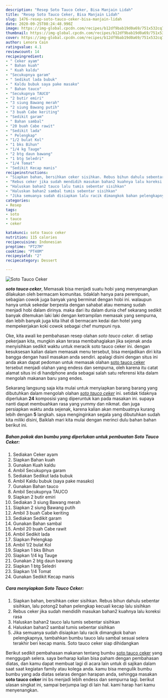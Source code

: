 ```yaml
---
description: "Resep Soto Tauco Ceker, Bisa Manjain Lidah"
title: "Resep Soto Tauco Ceker, Bisa Manjain Lidah"
slug: 1476-resep-soto-tauco-ceker-bisa-manjain-lidah
date: 2020-09-25T08:24:48.990Z
image: https://img-global.cpcdn.com/recipes/b12df9bab19d0a69/751x532cq70/soto-tauco-ceker-foto-resep-utama.jpg
thumbnail: https://img-global.cpcdn.com/recipes/b12df9bab19d0a69/751x532cq70/soto-tauco-ceker-foto-resep-utama.jpg
cover: https://img-global.cpcdn.com/recipes/b12df9bab19d0a69/751x532cq70/soto-tauco-ceker-foto-resep-utama.jpg
author: Lenora Cain
ratingvalue: 4.1
reviewcount: 14
recipeingredient:
- " Ceker ayam"
- " Bahan kuah"
- " Kuah kaldu"
- "Secukupnya garam"
- " Sedikut lada bubuk"
- " Kaldu bubuk saya pake masako"
- " Bahan tauco"
- "Secukupnya TAUCO"
- "2 butir emiri"
- "3 siung Bawang merah"
- "2 siung Bawang putih"
- "3 buah Cabe keriting"
- "Sedikit garam"
- " Bahan sambal"
- "20 buah Cabe rawit"
- "Sedikit lada"
- " Pelengkap"
- "1/2 bulat Kol"
- "1 bks Bihun"
- "1/4 kg Tauge"
- "2 btg daun bawang"
- "1 btg Seledri"
- "1/4 Tomat"
- "Sedikit Kecap manis"
recipeinstructions:
- "Siapkan bahan, bersihkan ceker sisihkan. Rebus bihun dahulu sebentar sisihkan, lalu potong2 bahan pelengkap kecuali kecap lalu sisihkan"
- "Rebus ceker jika sudah mendidih masukan bahan2 kuahnya lalu koreksi rasa"
- "Haluskan bahan2 tauco lalu tumis sebentar sisihkan"
- "Haluskan bahan2 sambal tumis sebentar sisihkan"
- "Jika semuanya sudah disiapkan lalu racik dimangkok bahan pelengkapnya, tambahkan bumbu tauco lalu sambal sesuai selera terakhir beri kecap manis. Soto tauco ceker siap dihidangkan"
categories:
- Resep
tags:
- soto
- tauco
- ceker

katakunci: soto tauco ceker 
nutrition: 115 calories
recipecuisine: Indonesian
preptime: "PT27M"
cooktime: "PT40M"
recipeyield: "2"
recipecategory: Dessert

---
```



![Soto Tauco Ceker](https://img-global.cpcdn.com/recipes/b12df9bab19d0a69/751x532cq70/soto-tauco-ceker-foto-resep-utama.jpg)

<b><i>soto tauco ceker</i></b>, Memasak bisa menjadi suatu hobi yang menyenangkan dilakukan oleh bermacam komunitas. tidaklah hanya para perempuan, sebagian cowok juga banyak yang berminat dengan hobi ini. walaupun hanya untuk sekedar berpesta dengan sahabat atau memang sudah menjadi hobi dalam dirinya. maka dari itu dalam dunia chef sekarang sedikit banyak ditemukan laki laki dengan ketrampilan memasak yang sempurna, dan lebih banyak juga kita lihat di bermacam kedai dan hotel yang mempekerjakan koki cowok sebagai chef mumpuni nya.



Oke, kita awali ke pembahasan resep olahan <i>soto tauco ceker</i>. di setiap pekerjaan kita, mungkin akan terasa membahagiakan jika sejenak anda menyisihkan sedikit waktu untuk meracik soto tauco ceker ini. dengan kesuksesan kalian dalam memasak menu tersebut, bisa menjadikan diri kita bangga dengan hasil masakan anda sendiri. apalagi disini dengan situs ini anda akan dapat pedoman untuk memasak olahan <u>soto tauco ceker</u> tersebut menjadi olahan yang endess dan sempurna, oleh karena itu catat alamat situs ini di handphone anda sebagai salah satu referensi kita dalam mengolah makanan baru yang endes.


Sekarang langsung saja kita mulai untuk menyiapkan barang barang yang dibutuhkan dalam mengolah olahan <u><i>soto tauco ceker</i></u> ini. setidak tidaknya diperlukan <b>24</b> komposisi yang diperuntuk kan pada masakan ini. supaya nanti dapat membuahkan rasa yang yummy dan nikmat. dan juga persiapkan waktu anda sejenak, karena kalian akan membuatnya kurang lebih dengan <b>5</b> langkah. saya menginginkan segala yang dibutuhkan sudah kita miliki disini, Baiklah mari kita mulai dengan merinci dulu bahan bahan berikut ini.

<!--inarticleads1-->

##### Bahan pokok dan bumbu yang diperlukan untuk pembuatan Soto Tauco Ceker:

1. Sediakan  Ceker ayam
1. Siapkan  Bahan kuah
1. Gunakan  Kuah kaldu
1. Ambil Secukupnya garam
1. Sediakan  Sedikut lada bubuk
1. Ambil  Kaldu bubuk (saya pake masako)
1. Gunakan  Bahan tauco
1. Ambil Secukupnya TAUCO
1. Siapkan 2 butir emiri
1. Sediakan 3 siung Bawang merah
1. Siapkan 2 siung Bawang putih
1. Ambil 3 buah Cabe keriting
1. Sediakan Sedikit garam
1. Gunakan  Bahan sambal
1. Ambil 20 buah Cabe rawit
1. Ambil Sedikit lada
1. Siapkan  Pelengkap
1. Ambil 1/2 bulat Kol
1. Siapkan 1 bks Bihun
1. Siapkan 1/4 kg Tauge
1. Gunakan 2 btg daun bawang
1. Siapkan 1 btg Seledri
1. Siapkan 1/4 Tomat
1. Gunakan Sedikit Kecap manis




<!--inarticleads2-->

##### Cara menyiapkan Soto Tauco Ceker:

1. Siapkan bahan, bersihkan ceker sisihkan. Rebus bihun dahulu sebentar sisihkan, lalu potong2 bahan pelengkap kecuali kecap lalu sisihkan
1. Rebus ceker jika sudah mendidih masukan bahan2 kuahnya lalu koreksi rasa
1. Haluskan bahan2 tauco lalu tumis sebentar sisihkan
1. Haluskan bahan2 sambal tumis sebentar sisihkan
1. Jika semuanya sudah disiapkan lalu racik dimangkok bahan pelengkapnya, tambahkan bumbu tauco lalu sambal sesuai selera terakhir beri kecap manis. Soto tauco ceker siap dihidangkan




Berikut sedikit pembahasan makanan tentang bumbu <u>soto tauco ceker</u> yang menggugah selera. saya berharap kalian bisa paham dengan pembahasan diatas, dan kamu dapat membuat lagi di acara lain untuk di sajikan dalam saat saat kegiatan family atau kolega anda. kamu bisa mengulik bumbu bumbu yang ada diatas selaras dengan harapan anda, sehingga masakan <b>soto tauco ceker</b> ini bs menjadi lebih endess dan sempurna lagi. berikut ulasan singkat ini, sampai berjumpa lagi di lain hal. kami harap hari kamu menyenangkan.
